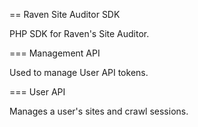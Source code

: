 == Raven Site Auditor SDK

PHP SDK for Raven's Site Auditor.

=== Management API

Used to manage User API tokens.

=== User API

Manages a user's sites and crawl sessions.
